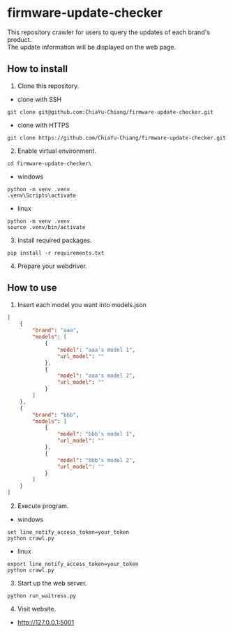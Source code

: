 # firmware-update-checker

This repository crawler for users to query the updates of each brand's product. 
<br>The update information will be displayed on the web page. 

## How to install

1. Clone this repository.
* clone with SSH
```shell
git clone git@github.com:ChiaYu-Chiang/firmware-update-checker.git
```
* clone with HTTPS
```shell
git clone https://github.com/ChiaYu-Chiang/firmware-update-checker.git
```
2. Enable virtual environment.
```shell
cd firmware-update-checker\
```
* windows
```shell
python -m venv .venv
.venv\Scripts\activate
```
* linux
```shell
python -m venv .venv
source .venv/bin/activate
```
3. Install required packages.
```shell
pip install -r requirements.txt
```
4. Prepare your webdriver.

## How to use

1. Insert each model you want into models.json 
```json
[
    {
        "brand": "aaa",
        "models": [
            {
                "model": "aaa's model 1",
                "url_model": ""
            },
            {
                "model": "aaa's model 2",
                "url_model": ""
            }
        ]
    },
    {
        "brand": "bbb",
        "models": [
            {
                "model": "bbb's model 1",
                "url_model": ""
            },
            {
                "model": "bbb's model 2",
                "url_model": ""
            }
        ]
    }
]
```
2. Execute program.
* windows
```shell
set line_notify_access_token=your_token
python crawl.py
```
* linux
```shell
export line_notify_access_token=your_token
python crawl.py
```

3. Start up the web server.
```shell
python run_waitress.py
```
4. Visit website.
* <http://127.0.0.1:5001>

